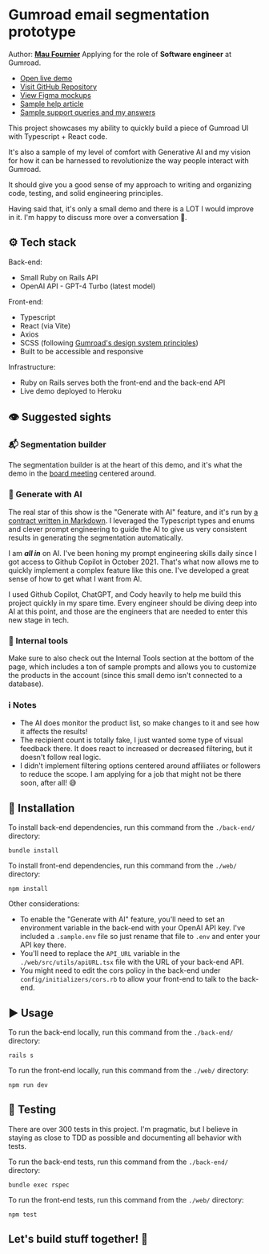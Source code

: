 # Gumroad email segmentation prototype
Author: [**Mau Fournier**](mailto:mau.fournier@gmail.com)
Applying for the role of **Software engineer** at Gumroad.

* [Open live demo](https://gumroad-email-segmentation-f38164d5c41f.herokuapp.com/)
* [Visit GitHub Repository](https://github.com/MauFrontier/gumroad-email-marketing)
* [View Figma mockups](https://www.figma.com/file/brvBekodG186nNxzCUkKLu/Email-Marketing-Mockups)
* [Sample help article](https://freezing-bed-4b4.notion.site/Help-article-Email-segmentation-d5471c351acb46348e17ef6e383351da?pvs=4)
* [Sample support queries and my answers](https://freezing-bed-4b4.notion.site/Sample-support-queries-and-answers-530ae28d101841dea86579764c692100)

This project showcases my ability to quickly build a piece of Gumroad UI with Typescript + React code.

It's also a sample of my level of comfort with Generative AI and my vision for how it can be harnessed to revolutionize the way people interact with Gumroad.

It should give you a good sense of my approach to writing and organizing code, testing, and solid engineering principles.

Having said that, it's only a small demo and there is a LOT I would improve in it. I'm happy to discuss more over a conversation 🙂.

## ⚙️ Tech stack

Back-end:
* Small Ruby on Rails API
* OpenAI API - GPT-4 Turbo (latest model)

Front-end:
* Typescript
* React (via Vite)
* Axios
* SCSS (following [Gumroad's design system principles](https://gumroad.notion.site/Design-System-Principles-3c47ff13facb47d49b7f1d1ebf30eb2a))
* Built to be accessible and responsive

Infrastructure:
* Ruby on Rails serves both the front-end and the back-end API
* Live demo deployed to Heroku

## 👁️ Suggested sights

### 📬 Segmentation builder

The segmentation builder is at the heart of this demo, and it's what the demo in the [board meeting](https://youtu.be/qUYSTvJnIXA?t=753) centered around.

### 🤖 Generate with AI

The real star of this show is the "Generate with AI" feature, and it's run by [a contract written in Markdown](https://github.com/MauFrontier/gumroad-email-marketing-prototype/blob/main/back-end/app/assets/ai_contracts/segmentation_contract.md). I leveraged the Typescript types and enums and clever prompt engineering to guide the AI to give us very consistent results in generating the segmentation automatically.

I am __*all in*__ on AI. I've been honing my prompt engineering skills daily since I got access to Github Copilot in October 2021. That's what now allows me to quickly implement a complex feature like this one. I've developed a great sense of how to get what I want from AI.

I used Github Copilot, ChatGPT, and Cody heavily to help me build this project quickly in my spare time. Every engineer should be diving deep into AI at this point, and those are the engineers that are needed to enter this new stage in tech.

### 🤫 Internal tools

Make sure to also check out the Internal Tools section at the bottom of the page, which includes a ton of sample prompts and allows you to customize the products in the account (since this small demo isn't connected to a database).

### ℹ️ Notes

* The AI does monitor the product list, so make changes to it and see how it affects the results!
* The recipient count is totally fake, I just wanted some type of visual feedback there. It does react to increased or decreased filtering, but it doesn't follow real logic.
* I didn't implement filtering options centered around affiliates or followers to reduce the scope. I am applying for a job that might not be there soon, after all! 😅

## 🔨 Installation

To install back-end dependencies, run this command from the `./back-end/` directory:

```
bundle install
```

To install front-end dependencies, run this command from the `./web/` directory:

```
npm install
```

Other considerations:

* To enable the "Generate with AI" feature, you'll need to set an environment variable in the back-end with your OpenAI API key. I've included a `.sample.env` file so just rename that file to `.env` and enter your API key there.
* You'll need to replace the `API_URL` variable in the `./web/src/utils/apiURL.tsx` file with the URL of your back-end API.
* You might need to edit the cors policy in the back-end under `config/initializers/cors.rb` to allow your front-end to talk to the back-end.

## ▶️ Usage

To run the back-end locally, run this command from the `./back-end/` directory:

```
rails s
```

To run the front-end locally, run this command from the `./web/` directory:

```
npm run dev
```

## 🧪 Testing

There are over 300 tests in this project. I'm pragmatic, but I believe in staying as close to TDD as possible and documenting all behavior with tests.

To run the back-end tests, run this command from the `./back-end/` directory:

```
bundle exec rspec
```

To run the front-end tests, run this command from the `./web/` directory:

```
npm test
```

## Let's build stuff together! 🚀